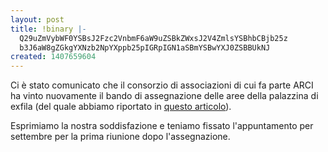 ```yaml
---
layout: post
title: !binary |-
  Q29uZmVybWF0YSBsJ2Fzc2VnbmF6aW9uZSBkZWxsJ2V4ZmlsYSBhbCBjb25z
  b3J6aW8gZGkgYXNzb2NpYXppb25pIGRpIGN1aSBmYSBwYXJ0ZSBBUkNJ
created: 1407659604
---
```

Ci è stato comunicato che il consorzio di associazioni di cui fa parte ARCI ha vinto nuovamente il bando di assegnazione delle aree della palazzina di exfila (del quale abbiamo riportato in <a href="http://www.firenze.ninux.org/node/126">questo articolo</a>).

Esprimiamo la nostra soddisfazione e teniamo fissato l'appuntamento per settembre per la prima riunione dopo l'assegnazione.
